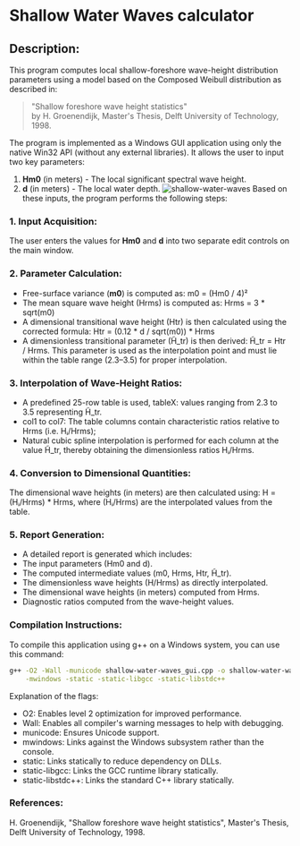 # Shallow Water Waves calculator

## Description:

This program computes local shallow-foreshore wave-height distribution parameters using a model based on the Composed Weibull distribution as described in:

> "Shallow foreshore wave height statistics"  
> by H. Groenendijk, Master's Thesis, Delft University of Technology, 1998.

The program is implemented as a Windows GUI application using only the native Win32 API (without any external libraries). It allows the user to input two key parameters:

1. **Hm0** (in meters) - The local significant spectral wave height.
2. **d** (in meters) - The local water depth.
![shallow-water-waves](https://github.com/user-attachments/assets/31154777-4b6f-4c90-bb2d-13b83aafc7ba)
Based on these inputs, the program performs the following steps:

### 1. Input Acquisition:
The user enters the values for **Hm0** and **d** into two separate edit controls on the main window.

### 2. Parameter Calculation:
- Free-surface variance (**m0**) is computed as: m0 = (Hm0 / 4)²
- The mean square wave height (Hrms) is computed as: Hrms = 3 * sqrt(m0)
- A dimensional transitional wave height (Htr) is then calculated using the corrected formula: Htr = (0.12 * d / sqrt(m0)) * Hrms
- A dimensionless transitional parameter (H̃_tr) is then derived: H̃_tr = Htr / Hrms. This parameter is used as the interpolation point and must lie within the table range (2.3–3.5) for proper interpolation.

### 3. Interpolation of Wave-Height Ratios:

  - A predefined 25-row table is used, tableX: values ranging from 2.3 to 3.5 representing H̃_tr.
  - col1 to col7: The table columns contain characteristic ratios relative to Hrms (i.e. Hᵢ/Hrms);
  - Natural cubic spline interpolation is performed for each column at the value H̃_tr, thereby obtaining the dimensionless ratios Hᵢ/Hrms.

### 4. Conversion to Dimensional Quantities:

  The dimensional wave heights (in meters) are then calculated using: H = (Hᵢ/Hrms) * Hrms, where (Hᵢ/Hrms) are the interpolated values from the table.

### 5. Report Generation:

- A detailed report is generated which includes:
- The input parameters (Hm0 and d).
- The computed intermediate values (m0, Hrms, Htr, H̃_tr).
- The dimensionless wave heights (H/Hrms) as directly interpolated.
- The dimensional wave heights (in meters) computed from Hrms.
- Diagnostic ratios computed from the wave-height values.

### Compilation Instructions:

  To compile this application using g++ on a Windows system, you can use this command:

```sh
g++ -O2 -Wall -municode shallow-water-waves_gui.cpp -o shallow-water-waves_gui \
    -mwindows -static -static-libgcc -static-libstdc++
```

Explanation of the flags:

- O2: Enables level 2 optimization for improved performance.
- Wall: Enables all compiler's warning messages to help with debugging.
- municode: Ensures Unicode support.
- mwindows: Links against the Windows subsystem rather than the console.
- static: Links statically to reduce dependency on DLLs.
- static-libgcc: Links the GCC runtime library statically.
- static-libstdc++: Links the standard C++ library statically.

### References:

H. Groenendijk, "Shallow foreshore wave height statistics", Master's Thesis, Delft University of Technology, 1998.
